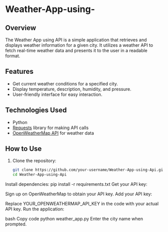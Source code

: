 # Weather-App-using-

## Overview
The Weather App using API is a simple application that retrieves and displays weather information for a given city. It utilizes a weather API to fetch real-time weather data and presents it to the user in a readable format.

## Features
- Get current weather conditions for a specified city.
- Display temperature, description, humidity, and pressure.
- User-friendly interface for easy interaction.

## Technologies Used
- Python
- [Requests](https://docs.python-requests.org/en/latest/) library for making API calls
- [OpenWeatherMap API](https://openweathermap.org/api) for weather data

## How to Use
1. Clone the repository:
   ```bash
   git clone https://github.com/your-username/Weather-App-using-Api.git
   cd Weather-App-using-Api
   
Install dependencies:
pip install -r requirements.txt
Get your API key:

Sign up on OpenWeatherMap to obtain your API key.
Add your API key:

Replace YOUR_OPENWEATHERMAP_API_KEY in the code with your actual API key.
Run the application:

bash
Copy code
python weather_app.py
Enter the city name when prompted.
